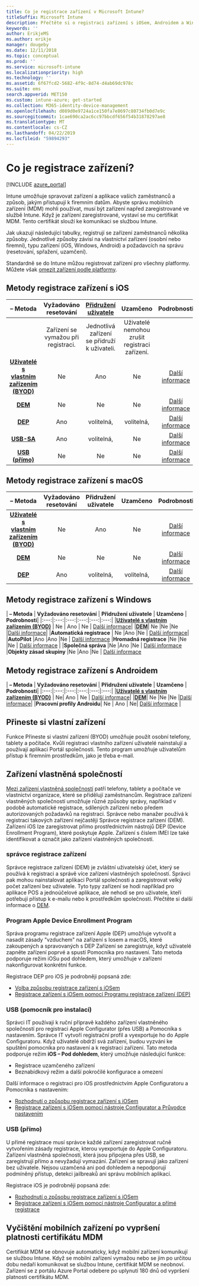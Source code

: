 ```yaml
---
title: Co je registrace zařízení v Microsoft Intune?
titleSuffix: Microsoft Intune
description: Přečtěte si o registraci zařízení s iOSem, Androidem a Windows.
keywords: ''
author: ErikjeMS
ms.author: erikje
manager: dougeby
ms.date: 12/11/2018
ms.topic: conceptual
ms.prod: ''
ms.service: microsoft-intune
ms.localizationpriority: high
ms.technology: ''
ms.assetid: 6f67fcd2-5682-4f9c-8d74-d4ab69dc978c
ms.suite: ems
search.appverid: MET150
ms.custom: intune-azure; get-started
ms.collection: M365-identity-device-management
ms.openlocfilehash: d089d0e9724a1ce150fa7e8697c80734fb0d7e9c
ms.sourcegitcommit: 1cae690ca2ac6cc97bbcdf656f54b31878297ae8
ms.translationtype: MT
ms.contentlocale: cs-CZ
ms.lasthandoff: 04/22/2019
ms.locfileid: "59894293"
---
```

# <a name="what-is-device-enrollment"></a>Co je registrace zařízení?
[!INCLUDE [azure_portal](./includes/azure_portal.md)]

Intune umožňuje spravovat zařízení a aplikace vašich zaměstnanců a způsob, jakým přistupují k firemním datům. Abyste správu mobilních zařízení (MDM) mohli používat, musí být zařízení napřed zaregistrované ve službě Intune. Když je zařízení zaregistrované, vystaví se mu certifikát MDM. Tento certifikát slouží ke komunikaci se službou Intune.

Jak ukazují následující tabulky, registrují se zařízení zaměstnanců několika způsoby. Jednotlivé způsoby závisí na vlastnictví zařízení (osobní nebo firemní), typu zařízení (iOS, Windows, Android) a požadavcích na správu (resetování, spřažení, uzamčení).

Standardně se do Intune můžou registrovat zařízení pro všechny platformy. Můžete však [omezit zařízení podle platformy](enrollment-restrictions-set.md#set-device-type-restrictions).

## <a name="ios-enrollment-methods"></a>Metody registrace zařízení s iOS

| **– Metoda** |  **Vyžadováno resetování** |    [**Přidružení uživatele**](device-enrollment-program-enroll-ios.md#create-an-apple-enrollment-profile) |   **Uzamčeno** | **Podrobnosti** |
|:---:|:---:|:---:|:---:|:---:|
| | Zařízení se vymažou při registraci. |  Jednotlivá zařízení se přidruží k uživateli.| Uživatelé nemohou zrušit registraci zařízení.  | |
|**[Uživatelé s vlastním zařízením (BYOD)](#bring-your-own-device)** | Ne|   Ano |   Ne | [Další informace](./apple-mdm-push-certificate-get.md)|
|**[DEM](#device-enrollment-manager)**| Ne |Ne |Ne  | [Další informace](./device-enrollment-program-enroll-ios.md)|
|**[DEP](#apple-device-enrollment-program)**|   Ano |   volitelná, |  volitelná,|[Další informace](./device-enrollment-program-enroll-ios.md)|
|**[USB-SA](#usb-sa)**| Ano |   volitelná, |  Ne| [Další informace](./apple-configurator-setup-assistant-enroll-ios.md)|
|**[USB (přímo)](#usb-direct)**| Ne |    Ne  | Ne|[Další informace](./apple-configurator-direct-enroll-ios.md)|

## <a name="macos-enrollment-methods"></a>Metody registrace zařízení s macOS
| **– Metoda** |  **Vyžadováno resetování** |  **Přidružení uživatele** | **Uzamčeno** | **Podrobnosti**|
|:---:|:---:|:---:|:---:|:---:|
|**[Uživatelé s vlastním zařízením (BYOD)](#bring-your-own-device)** | Ne| Ano | Ne | [Další informace](./macos-enroll.md)|
|**[DEM](#device-enrollment-manager)**| Ne |Ne |Ne  | [Další informace](./device-enrollment-manager-enroll.md)|
|**[DEP](#apple-device-enrollment-program)**|   Ano |   volitelná, |  volitelná,|[Další informace](./device-enrollment-program-enroll-macos.md)|


## <a name="windows-enrollment-methods"></a>Metody registrace zařízení s Windows

| **– Metoda** |  **Vyžadováno resetování** |    **Přidružení uživatele**   |   **Uzamčeno** | **Podrobnosti**|
|:---:|:---:|:---:|:---:|:---:|:---:|
|**[Uživatelé s vlastním zařízením (BYOD)](#bring-your-own-device)** | Ne |  Ano |   Ne | [Další informace](windows-enroll.md)|
|**[DEM](#device-enrollment-manager)**| Ne |Ne |Ne  |[Další informace](device-enrollment-manager-enroll.md)|
|**Automatická registrace** | Ne |Ano |Ne | [Další informace](./windows-enroll.md#enable-windows-10-automatic-enrollment)|
|**AutoPilot** |Ano |Ano |Ne | [Další informace](enrollment-autopilot.md)
|**Hromadná registrace** |Ne |Ne |Ne | [Další informace](./windows-bulk-enroll.md) |
|**Společná správa** |Ne |Ano |Ne | [Další informace](https://docs.microsoft.com/sccm/core/clients/manage/co-management-overview)
|**Objekty zásad skupiny** |Ne |Ano |Ne | [Další informace](https://docs.microsoft.com/windows/client-management/mdm/enroll-a-windows-10-device-automatically-using-group-policy)


## <a name="android-enrollment-methods"></a>Metody registrace zařízení s Androidem

| **– Metoda** |  **Vyžadováno resetování** |    **Přidružení uživatele**   |   **Uzamčeno** | **Podrobnosti**|
|:---:|:---:|:---:|:---:|:---:|:---:|
|**[Uživatelé s vlastním zařízením (BYOD)](#bring-your-own-device)** | Ne|   Ano |   Ne | [Další informace](./android-enroll.md)|
|**[DEM](#device-enrollment-manager)**| Ne |Ne |Ne  |[Další informace](./device-enrollment-manager-enroll.md)|
|**Pracovní profily Androidu**| Ne | Ano | Ne| [Další informace](./android-work-profile-enroll.md) |


## <a name="bring-your-own-device"></a>Přineste si vlastní zařízení
Funkce Přineste si vlastní zařízení (BYOD) umožňuje použít osobní telefony, tablety a počítače. Kvůli registraci vlastního zařízení uživatelé nainstalují a používají aplikaci Portál společnosti. Tento program umožňuje uživatelům přístup k firemním prostředkům, jako je třeba e-mail.

## <a name="corporate-owned-device"></a>Zařízení vlastněná společností
[Mezi zařízení vlastněná společností](corporate-identifiers-add.md) patří telefony, tablety a počítače ve vlastnictví organizace, které se přidělují zaměstnancům. Registrace zařízení vlastněných společností umožňuje různé způsoby správy, například v podobě automatické registrace, sdílených zařízení nebo předem autorizovaných požadavků na registraci. Správce nebo manažer používá k registraci takových zařízení nejčastěji Správce registrace zařízení (DEM). Zařízení iOS lze zaregistrovat přímo prostřednictvím nástrojů DEP (Device Enrollment Program), které poskytuje Apple. Zařízení s číslem IMEI lze také identifikovat a označit jako zařízení vlastněných společností.

### <a name="device-enrollment-manager"></a>správce registrace zařízení
Správce registrace zařízení (DEM) je zvláštní uživatelský účet, který se používá k registraci a správě více zařízení vlastněných společností. Správci pak mohou nainstalovat aplikaci Portál společnosti a zaregistrovat velký počet zařízení bez uživatele. Tyto typy zařízení se hodí například pro aplikace POS a jednoúčelové aplikace, ale nehodí se pro uživatele, kteří potřebují přístup k e-mailu nebo k prostředkům společnosti. Přečtěte si další informace o [DEM](./device-enrollment-manager-enroll.md). 

### <a name="apple-device-enrollment-program"></a>Program Apple Device Enrollment Program
Správa programu registrace zařízení Apple (DEP) umožňuje vytvořit a nasadit zásady "vzduchem" na zařízení s Iosem a macOS, které zakoupených a spravovaných s DEP Zařízení se zaregistruje, když uživatelé zapněte zařízení poprvé a spustí Pomocníka pro nastavení. Tato metoda podporuje režim iOSu pod dohledem, který umožňuje v zařízení nakonfigurovat konkrétní funkce.

Registrace DEP pro iOS je podrobněji popsaná zde:

- [Volba způsobu registrace zařízení s iOSem](ios-enroll.md)
- [Registrace zařízení s iOSem pomocí Programu registrace zařízení (DEP)](https://docs.microsoft.com/intune/device-restrictions-ios#device-enrollment-program)

### <a name="usb-sa"></a>USB (pomocník pro instalaci)
Správci IT používají k ruční přípravě každého zařízení vlastněného společností pro registraci Apple Configurator (přes USB) a Pomocníka s nastavením. Správce IT vytvoří registrační profil a vyexportuje ho do Apple Configuratoru. Když uživatelé obdrží svá zařízení, budou vyzváni ke spuštění pomocníka pro nastavení a k registraci zařízení. Tato metoda podporuje režim **iOS – Pod dohledem**, který umožňuje následující funkce:
  - Registrace uzamčeného zařízení
  - Beznabídkový režim a další pokročilé konfigurace a omezení

Další informace o registraci pro iOS prostřednictvím Apple Configuratoru a Pomocníka s nastavením:

- [Rozhodnutí o způsobu registrace zařízení s iOSem](enrollment-method-choose-ios.md)
- [Registrace zařízení s iOSem pomocí nástroje Configurator a Průvodce nastavením](apple-configurator-setup-assistant-enroll-ios.md)

### <a name="usb-direct"></a>USB (přímo)
U přímé registrace musí správce každé zařízení zaregistrovat ručně vytvořením zásady registrace, kterou vyexportuje do Apple Configuratoru. Zařízení vlastněná společností, která jsou připojena přes USB, se zaregistrují přímo a nevyžadují vymazání. Zařízení se spravují jako zařízení bez uživatele. Nejsou uzamčená ani pod dohledem a nepodporují podmíněný přístup, detekci jailbreaků ani správu mobilních aplikací.

Registrace iOS je podrobněji popsaná zde:

- [Rozhodnutí o způsobu registrace zařízení s iOSem](enrollment-method-choose-ios.md)
- [Registrace zařízení s iOSem pomocí nástroje Configurator a přímé registrace](apple-configurator-direct-enroll-ios.md)

## <a name="mobile-device-cleanup-after-mdm-certificate-expiration"></a>Vyčištění mobilních zařízení po vypršení platnosti certifikátu MDM

Certifikát MDM se obnovuje automaticky, když mobilní zařízení komunikují se službou Intune. Když se mobilní zařízení vymažou nebo se jim po určitou dobu nedaří komunikovat se službou Intune, certifikát MDM se neobnoví. Zařízení se z portálu Azure Portal odebere po uplynutí 180 dnů od vypršení platnosti certifikátu MDM.

